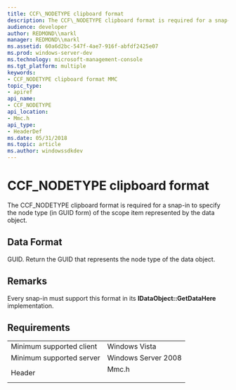 ```yaml
---
title: CCF\_NODETYPE clipboard format
description: The CCF\_NODETYPE clipboard format is required for a snap-in to specify the node type (in GUID form) of the scope item represented by the data object.
audience: developer
author: REDMOND\\markl
manager: REDMOND\\markl
ms.assetid: 60a6d2bc-547f-4ae7-916f-abfdf2425e07
ms.prod: windows-server-dev
ms.technology: microsoft-management-console
ms.tgt_platform: multiple
keywords:
- CCF_NODETYPE clipboard format MMC
topic_type:
- apiref
api_name:
- CCF_NODETYPE
api_location:
- Mmc.h
api_type:
- HeaderDef
ms.date: 05/31/2018
ms.topic: article
ms.author: windowssdkdev
---
```


# CCF\_NODETYPE clipboard format

The CCF\_NODETYPE clipboard format is required for a snap-in to specify the node type (in GUID form) of the scope item represented by the data object.

## Data Format

GUID. Return the GUID that represents the node type of the data object.

## Remarks

Every snap-in must support this format in its **IDataObject::GetDataHere** implementation.

## Requirements



|                                     |                                                                                  |
|-------------------------------------|----------------------------------------------------------------------------------|
| Minimum supported client<br/> | Windows Vista<br/>                                                         |
| Minimum supported server<br/> | Windows Server 2008<br/>                                                   |
| Header<br/>                   | <dl> <dt>Mmc.h</dt> </dl> |



 

 






